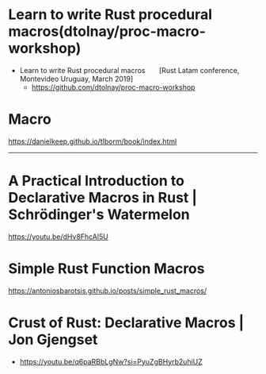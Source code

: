 # Learn to write Rust procedural macros(dtolnay/proc-macro-workshop)
- Learn to write Rust procedural macros  [Rust Latam conference, Montevideo Uruguay, March 2019]
  - https://github.com/dtolnay/proc-macro-workshop

# Macro

https://danielkeep.github.io/tlborm/book/index.html

<hr>

# A Practical Introduction to Declarative Macros in Rust | Schrödinger's Watermelon

https://youtu.be/dHv8FhcAl5U


# Simple Rust Function Macros

https://antoniosbarotsis.github.io/posts/simple_rust_macros/

# Crust of Rust: Declarative Macros | Jon Gjengset
- https://youtu.be/q6paRBbLgNw?si=PyuZgBHyrb2uhiUZ
